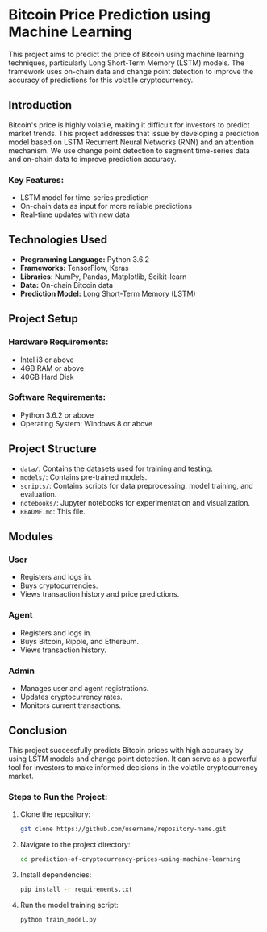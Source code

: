 

# Bitcoin Price Prediction using Machine Learning

This project aims to predict the price of Bitcoin using machine learning techniques, particularly Long Short-Term Memory (LSTM) models. The framework uses on-chain data and change point detection to improve the accuracy of predictions for this volatile cryptocurrency.


## Introduction

Bitcoin's price is highly volatile, making it difficult for investors to predict market trends. This project addresses that issue by developing a prediction model based on LSTM Recurrent Neural Networks (RNN) and an attention mechanism. We use change point detection to segment time-series data and on-chain data to improve prediction accuracy.

### Key Features:
- LSTM model for time-series prediction
- On-chain data as input for more reliable predictions
- Real-time updates with new data

## Technologies Used

- **Programming Language:** Python 3.6.2
- **Frameworks:** TensorFlow, Keras
- **Libraries:** NumPy, Pandas, Matplotlib, Scikit-learn
- **Data:** On-chain Bitcoin data
- **Prediction Model:** Long Short-Term Memory (LSTM)

## Project Setup

### Hardware Requirements:
- Intel i3 or above
- 4GB RAM or above
- 40GB Hard Disk

### Software Requirements:
- Python 3.6.2 or above
- Operating System: Windows 8 or above



## Project Structure

- `data/`: Contains the datasets used for training and testing.
- `models/`: Contains pre-trained models.
- `scripts/`: Contains scripts for data preprocessing, model training, and evaluation.
- `notebooks/`: Jupyter notebooks for experimentation and visualization.
- `README.md`: This file.

## Modules

### User
- Registers and logs in.
- Buys cryptocurrencies.
- Views transaction history and price predictions.

### Agent
- Registers and logs in.
- Buys Bitcoin, Ripple, and Ethereum.
- Views transaction history.

### Admin
- Manages user and agent registrations.
- Updates cryptocurrency rates.
- Monitors current transactions.

## Conclusion

This project successfully predicts Bitcoin prices with high accuracy by using LSTM models and change point detection. It can serve as a powerful tool for investors to make informed decisions in the volatile cryptocurrency market.


### Steps to Run the Project:
1. Clone the repository:
    ```bash
    git clone https://github.com/username/repository-name.git
    ```
2. Navigate to the project directory:
    ```bash
    cd prediction-of-cryptocurrency-prices-using-machine-learning
    ```
3. Install dependencies:
    ```bash
    pip install -r requirements.txt
    ```
4. Run the model training script:
    ```bash
    python train_model.py
    ```
